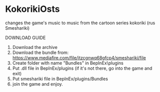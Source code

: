 # KokorikiOsts
changes the game's music to music from the cartoon series kokoriki (rus Smeshariki)

DOWNLOAD GUIDE


1. Download the archive
2. Download the bundle from: https://www.mediafire.com/file/jtzcgnwq68gfcp4/smeshariki/file
3. Create folder with name "Bundles" in BepInEx\plugins
4. Put .dll file in BepInEx/plugins (if it's not there, go into the game and exit)
5. Put smeshariki file in BepInEx/plugins/Bundles
6. join the game and enjoy.
